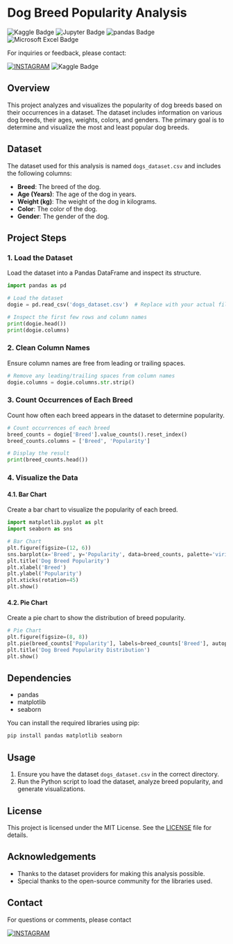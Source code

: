 
# Dog Breed Popularity Analysis

![Kaggle Badge](https://img.shields.io/badge/Kaggle-20BEFF?logo=kaggle&logoColor=fff&style=for-the-badge) ![Jupyter Badge](https://img.shields.io/badge/Jupyter-F37626?logo=jupyter&logoColor=fff&style=for-the-badge) ![pandas Badge](https://img.shields.io/badge/pandas-150458?logo=pandas&logoColor=fff&style=for-the-badge) ![Microsoft Excel Badge](https://img.shields.io/badge/Microsoft%20Excel-217346?logo=microsoftexcel&logoColor=fff&style=for-the-badge)

For inquiries or feedback, please contact: 

[![INSTAGRAM](https://img.shields.io/badge/Instagram-E4405F?style=for-the-badge&logo=instagram&logoColor=white)](https://www.instagram.com/piyush.mujmule) ![Kaggle Badge](https://img.shields.io/badge/Kaggle-yellow?logo=kaggle&logoColor=fff&style=for-the-badge)

## Overview

This project analyzes and visualizes the popularity of dog breeds based on their occurrences in a dataset. The dataset includes information on various dog breeds, their ages, weights, colors, and genders. The primary goal is to determine and visualize the most and least popular dog breeds.

## Dataset

The dataset used for this analysis is named `dogs_dataset.csv` and includes the following columns:
- **Breed**: The breed of the dog.
- **Age (Years)**: The age of the dog in years.
- **Weight (kg)**: The weight of the dog in kilograms.
- **Color**: The color of the dog.
- **Gender**: The gender of the dog.

## Project Steps

### 1. Load the Dataset

Load the dataset into a Pandas DataFrame and inspect its structure.

```python
import pandas as pd

# Load the dataset
dogie = pd.read_csv('dogs_dataset.csv')  # Replace with your actual file path

# Inspect the first few rows and column names
print(dogie.head())
print(dogie.columns)
```

### 2. Clean Column Names

Ensure column names are free from leading or trailing spaces.

```python
# Remove any leading/trailing spaces from column names
dogie.columns = dogie.columns.str.strip()
```

### 3. Count Occurrences of Each Breed

Count how often each breed appears in the dataset to determine popularity.

```python
# Count occurrences of each breed
breed_counts = dogie['Breed'].value_counts().reset_index()
breed_counts.columns = ['Breed', 'Popularity']

# Display the result
print(breed_counts.head())
```

### 4. Visualize the Data

#### 4.1. Bar Chart

Create a bar chart to visualize the popularity of each breed.

```python
import matplotlib.pyplot as plt
import seaborn as sns

# Bar Chart
plt.figure(figsize=(12, 6))
sns.barplot(x='Breed', y='Popularity', data=breed_counts, palette='viridis')
plt.title('Dog Breed Popularity')
plt.xlabel('Breed')
plt.ylabel('Popularity')
plt.xticks(rotation=45)
plt.show()
```

#### 4.2. Pie Chart

Create a pie chart to show the distribution of breed popularity.

```python
# Pie Chart
plt.figure(figsize=(8, 8))
plt.pie(breed_counts['Popularity'], labels=breed_counts['Breed'], autopct='%1.1f%%', startangle=140, colors=sns.color_palette('viridis', len(breed_counts)))
plt.title('Dog Breed Popularity Distribution')
plt.show()
```

## Dependencies

- pandas
- matplotlib
- seaborn

You can install the required libraries using pip:

```bash
pip install pandas matplotlib seaborn
```

## Usage

1. Ensure you have the dataset `dogs_dataset.csv` in the correct directory.
2. Run the Python script to load the dataset, analyze breed popularity, and generate visualizations.

## License

This project is licensed under the MIT License. See the [LICENSE](LICENSE) file for details.

## Acknowledgements

- Thanks to the dataset providers for making this analysis possible.
- Special thanks to the open-source community for the libraries used.

## Contact

For questions or comments, please contact 

[![INSTAGRAM](https://img.shields.io/badge/Instagram-E4405F?style=for-the-badge&logo=instagram&logoColor=white)](https://www.instagram.com/piyush.mujmule)


